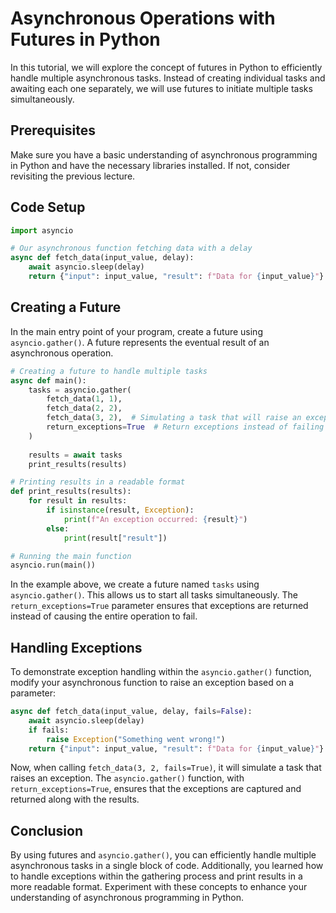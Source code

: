
# Asynchronous Operations with Futures in Python

In this tutorial, we will explore the concept of futures in Python to efficiently handle multiple asynchronous tasks. Instead of creating individual tasks and awaiting each one separately, we will use futures to initiate multiple tasks simultaneously.

## Prerequisites

Make sure you have a basic understanding of asynchronous programming in Python and have the necessary libraries installed. If not, consider revisiting the previous lecture.

## Code Setup

```python
import asyncio

# Our asynchronous function fetching data with a delay
async def fetch_data(input_value, delay):
    await asyncio.sleep(delay)
    return {"input": input_value, "result": f"Data for {input_value}"}
```

## Creating a Future

In the main entry point of your program, create a future using `asyncio.gather()`. A future represents the eventual result of an asynchronous operation.

```python
# Creating a future to handle multiple tasks
async def main():
    tasks = asyncio.gather(
        fetch_data(1, 1),
        fetch_data(2, 2),
        fetch_data(3, 2),  # Simulating a task that will raise an exception
        return_exceptions=True  # Return exceptions instead of failing
    )
  
    results = await tasks
    print_results(results)

# Printing results in a readable format
def print_results(results):
    for result in results:
        if isinstance(result, Exception):
            print(f"An exception occurred: {result}")
        else:
            print(result["result"])

# Running the main function
asyncio.run(main())
```

In the example above, we create a future named `tasks` using `asyncio.gather()`. This allows us to start all tasks simultaneously. The `return_exceptions=True` parameter ensures that exceptions are returned instead of causing the entire operation to fail.

## Handling Exceptions

To demonstrate exception handling within the `asyncio.gather()` function, modify your asynchronous function to raise an exception based on a parameter:

```python
async def fetch_data(input_value, delay, fails=False):
    await asyncio.sleep(delay)
    if fails:
        raise Exception("Something went wrong!")
    return {"input": input_value, "result": f"Data for {input_value}"}
```

Now, when calling `fetch_data(3, 2, fails=True)`, it will simulate a task that raises an exception. The `asyncio.gather()` function, with `return_exceptions=True`, ensures that the exceptions are captured and returned along with the results.

## Conclusion

By using futures and `asyncio.gather()`, you can efficiently handle multiple asynchronous tasks in a single block of code. Additionally, you learned how to handle exceptions within the gathering process and print results in a more readable format. Experiment with these concepts to enhance your understanding of asynchronous programming in Python.
